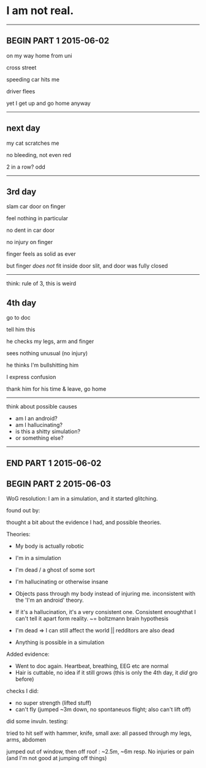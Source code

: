 # I am not real.

-------------------------

BEGIN PART 1
2015-06-02
-------------------------

on my way home from uni

cross street

speeding car hits me

driver flees

yet I get up and go home anyway

---
## next day

my cat scratches me

no bleeding, not even red

2 in a row? odd

---
## 3rd day
slam car door on finger

feel nothing in particular

no dent in car door

no injury on finger

finger feels as solid as ever

but finger *does not* fit inside door slit, and door was fully closed

---

think: rule of 3, this is weird

## 4th day

go to doc

tell him this

he checks my legs, arm and finger

sees nothing unusual (no injury)

he thinks I'm bullshitting him

I express confusion

thank him for his time & leave, go home

---

think about possible causes

 - am I an android?
 - am I hallucinating?
 - is this a shitty simulation?
 - or something else?


--------------------------------------

END PART 1
2015-06-02
-------------------------------------- 

BEGIN PART 2
2015-06-03
--------------------------------------

WoG resolution: I am in a simulation, and it started glitching.

found out by:

thought a bit about the evidence I had, and possible theories.

Theories:
 
 - My body is actually robotic
 - I'm in a simulation
 - I'm dead / a ghost of some sort
 - I'm hallucinating or otherwise insane

 - Objects pass through my body instead of injuring me. inconsistent with the 'I'm an android' theory.
 - If it's a hallucination, it's a very consistent one. Consistent enoughthat I can't tell it apart form reality. ~= boltzmann brain hypothesis
 - I'm dead => I can still affect the world || redditors are also dead
 - Anything is possible in a simulation

Added evidence:
 - Went to doc again. Heartbeat, breathing, EEG etc are normal
 - Hair is cuttable, no idea if it still grows (this is only the 4th day, it *did* gro before)

checks I did:
 - no super strength (lifted stuff)
 - can't fly (jumped ~3m down, no spontaneuos flight; also can't lift off)
 
did some invuln. testing:

tried to hit self with hammer, knife, small axe: all passed through my legs, arms, abdomen

jumped out of window, then off roof : ~2.5m, ~6m resp. No injuries or pain (and I'm not good at jumping off things)
